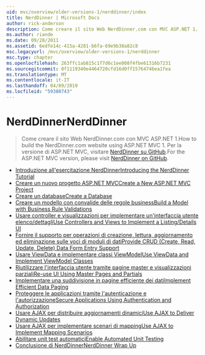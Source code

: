 ```yaml
---
uid: mvc/overview/older-versions-1/nerddinner/index
title: NerdDinner | Microsoft Docs
author: rick-anderson
description: Come creare il sito Web NerdDinner.com con MVC ASP.NET 1. Per la versione di ASP.NET MVC 3, visitare nerddinner su GitHub.
ms.author: riande
ms.date: 09/28/2011
ms.assetid: 6edfe14c-415a-4281-b6fa-69e9b38a82c8
msc.legacyurl: /mvc/overview/older-versions-1/nerddinner
msc.type: chapter
ms.openlocfilehash: 263ffc1ab815c1f7d6c1ee008f4fbe61316b7231
ms.sourcegitcommit: 0f1119340e4464720cfd16d0ff15764746ea1fea
ms.translationtype: MT
ms.contentlocale: it-IT
ms.lasthandoff: 04/09/2019
ms.locfileid: "59380743"
---
```

# <a name="nerddinner"></a><span data-ttu-id="37e90-104">NerdDinner</span><span class="sxs-lookup"><span data-stu-id="37e90-104">NerdDinner</span></span>

> <span data-ttu-id="37e90-105">Come creare il sito Web NerdDinner.com con MVC ASP.NET 1.</span><span class="sxs-lookup"><span data-stu-id="37e90-105">How to build the NerdDinner.com website using ASP.NET MVC 1.</span></span> <span data-ttu-id="37e90-106">Per la versione di ASP.NET MVC, visitare [NerdDinner su GitHub](https://github.com/AspNetMVPSamples/NerdDinner).</span><span class="sxs-lookup"><span data-stu-id="37e90-106">For the ASP.NET MVC version, please visit [NerdDinner on GitHub](https://github.com/AspNetMVPSamples/NerdDinner).</span></span>


- [<span data-ttu-id="37e90-107">Introduzione all'esercitazione NerdDinner</span><span class="sxs-lookup"><span data-stu-id="37e90-107">Introducing the NerdDinner Tutorial</span></span>](introducing-the-nerddinner-tutorial.md)
- [<span data-ttu-id="37e90-108">Creare un nuovo progetto ASP.NET MVC</span><span class="sxs-lookup"><span data-stu-id="37e90-108">Create a New ASP.NET MVC Project</span></span>](create-a-new-aspnet-mvc-project.md)
- [<span data-ttu-id="37e90-109">Creare un database</span><span class="sxs-lookup"><span data-stu-id="37e90-109">Create a Database</span></span>](create-a-database.md)
- [<span data-ttu-id="37e90-110">Creare un modello con convalide delle regole business</span><span class="sxs-lookup"><span data-stu-id="37e90-110">Build a Model with Business Rule Validations</span></span>](build-a-model-with-business-rule-validations.md)
- [<span data-ttu-id="37e90-111">Usare controller e visualizzazioni per implementare un'interfaccia utente elenco/dettagli</span><span class="sxs-lookup"><span data-stu-id="37e90-111">Use Controllers and Views to Implement a Listing/Details UI</span></span>](use-controllers-and-views-to-implement-a-listingdetails-ui.md)
- [<span data-ttu-id="37e90-112">Fornire il supporto per operazioni di creazione, lettura, aggiornamento ed eliminazione sulle voci di moduli di dati</span><span class="sxs-lookup"><span data-stu-id="37e90-112">Provide CRUD (Create, Read, Update, Delete) Data Form Entry Support</span></span>](provide-crud-create-read-update-delete-data-form-entry-support.md)
- [<span data-ttu-id="37e90-113">Usare ViewData e implementare classi ViewModel</span><span class="sxs-lookup"><span data-stu-id="37e90-113">Use ViewData and Implement ViewModel Classes</span></span>](use-viewdata-and-implement-viewmodel-classes.md)
- [<span data-ttu-id="37e90-114">Riutilizzare l'interfaccia utente tramite pagine master e visualizzazioni parziali</span><span class="sxs-lookup"><span data-stu-id="37e90-114">Re-use UI Using Master Pages and Partials</span></span>](re-use-ui-using-master-pages-and-partials.md)
- [<span data-ttu-id="37e90-115">Implementare una suddivisione in pagine efficiente dei dati</span><span class="sxs-lookup"><span data-stu-id="37e90-115">Implement Efficient Data Paging</span></span>](implement-efficient-data-paging.md)
- [<span data-ttu-id="37e90-116">Proteggere le applicazioni tramite l'autenticazione e l'autorizzazione</span><span class="sxs-lookup"><span data-stu-id="37e90-116">Secure Applications Using Authentication and Authorization</span></span>](secure-applications-using-authentication-and-authorization.md)
- [<span data-ttu-id="37e90-117">Usare AJAX per distribuire aggiornamenti dinamici</span><span class="sxs-lookup"><span data-stu-id="37e90-117">Use AJAX to Deliver Dynamic Updates</span></span>](use-ajax-to-deliver-dynamic-updates.md)
- [<span data-ttu-id="37e90-118">Usare AJAX per implementare scenari di mapping</span><span class="sxs-lookup"><span data-stu-id="37e90-118">Use AJAX to Implement Mapping Scenarios</span></span>](use-ajax-to-implement-mapping-scenarios.md)
- [<span data-ttu-id="37e90-119">Abilitare unit test automatici</span><span class="sxs-lookup"><span data-stu-id="37e90-119">Enable Automated Unit Testing</span></span>](enable-automated-unit-testing.md)
- [<span data-ttu-id="37e90-120">Conclusione di NerdDinner</span><span class="sxs-lookup"><span data-stu-id="37e90-120">NerdDinner Wrap Up</span></span>](nerddinner-wrap-up.md)
